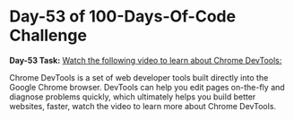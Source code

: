# Day-53 of 100-Days-Of-Code Challenge

**Day-53 Task:** [Watch the following video to learn about Chrome DevTools:](https://www.youtube.com/watch?v=t1c5tNPpXjs&t=23s)

Chrome DevTools is a set of web developer tools built directly into the Google Chrome browser. DevTools can help you edit pages on-the-fly and diagnose problems quickly, which ultimately helps you build better websites, faster, watch the video to learn more about Chrome DevTools.

